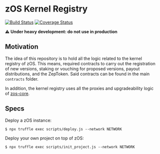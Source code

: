 # zOS Kernel Registry
[![Build Status](https://travis-ci.org/zeppelinos/kernel-registry.svg?branch=master)](https://travis-ci.org/zeppelinos/kernel-registry)
[![Coverage Status](https://coveralls.io/repos/github/zeppelinos/kernel-registry/badge.svg?branch=master)](https://coveralls.io/github/zeppelinos/kernel-registry?branch=master)

:warning: **Under heavy development: do not use in production**

## Motivation

The idea of this repository is to hold all the logic related to the kernel registry of zOS. This means, required 
contracts to carry out the registration of new versions, staking or vouching for proposed versions, payout 
distributions, and the ZepToken. Said contracts can be found in the main `contracts` folder.

In addition, the kernel registry uses all the proxies and upgradeability logic of [zos-core](https://github.com/zeppelinos/zos-core/). 

## Specs

Deploy a zOS instance:
```
$ npx truffle exec scripts/deploy.js --network NETWORK
```

Deploy your own project on top of zOS:
```
$ npx truffle exec scripts/init_project.js --network NETWORK
```
